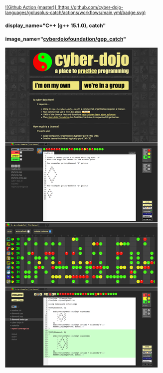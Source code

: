 [![Github Action (master)] (https://github.com/cyber-dojo-languages/gplusplus-catch/actions/workflows/main.yml/badge.svg)](https://github.com/cyber-dojo-languages/gplusplus-catch/actions)

### display_name="C++ (g++ 15.1.0), catch"
### image_name="[cyberdojofoundation/gpp_catch](https://hub.docker.com/repository/docker/cyberdojofoundation/gpp_catch)"

![cyber-dojo.org home page](https://github.com/cyber-dojo/cyber-dojo/blob/master/shared/home_page_snapshot.png)
